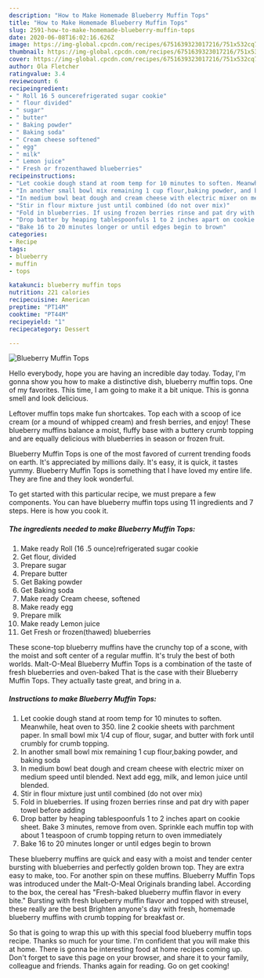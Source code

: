 ```yaml
---
description: "How to Make Homemade Blueberry Muffin Tops"
title: "How to Make Homemade Blueberry Muffin Tops"
slug: 2591-how-to-make-homemade-blueberry-muffin-tops
date: 2020-06-08T16:02:16.626Z
image: https://img-global.cpcdn.com/recipes/6751639323017216/751x532cq70/blueberry-muffin-tops-recipe-main-photo.jpg
thumbnail: https://img-global.cpcdn.com/recipes/6751639323017216/751x532cq70/blueberry-muffin-tops-recipe-main-photo.jpg
cover: https://img-global.cpcdn.com/recipes/6751639323017216/751x532cq70/blueberry-muffin-tops-recipe-main-photo.jpg
author: Ola Fletcher
ratingvalue: 3.4
reviewcount: 6
recipeingredient:
- " Roll 16 5 ouncerefrigerated sugar cookie"
- " flour divided"
- " sugar"
- " butter"
- " Baking powder"
- " Baking soda"
- " Cream cheese softened"
- " egg"
- " milk"
- " Lemon juice"
- " Fresh or frozenthawed blueberries"
recipeinstructions:
- "Let cookie dough stand at room temp for 10 minutes to soften. Meanwhile, heat oven to 350. line 2 cookie sheets with parchment paper. In small bowl mix 1/4 cup of flour, sugar, and butter with fork until crumbly for crumb topping."
- "In another small bowl mix remaining 1 cup flour,baking powder, and baking soda"
- "In medium bowl beat dough and cream cheese with electric mixer on medium speed until blended. Next add egg, milk, and lemon juice until blended."
- "Stir in flour mixture just until combined (do not over mix)"
- "Fold in blueberries. If using frozen berries rinse and pat dry with paper towel before adding"
- "Drop batter by heaping tablespoonfuls 1 to 2 inches apart on cookie sheet. Bake 3 minutes, remove from oven. Sprinkle each muffin top with about 1 teaspoon of crumb topping return to oven immediately"
- "Bake 16 to 20 minutes longer or until edges begin to brown"
categories:
- Recipe
tags:
- blueberry
- muffin
- tops

katakunci: blueberry muffin tops 
nutrition: 221 calories
recipecuisine: American
preptime: "PT14M"
cooktime: "PT44M"
recipeyield: "1"
recipecategory: Dessert

---
```



![Blueberry Muffin Tops](https://img-global.cpcdn.com/recipes/6751639323017216/751x532cq70/blueberry-muffin-tops-recipe-main-photo.jpg)

Hello everybody, hope you are having an incredible day today. Today, I'm gonna show you how to make a distinctive dish, blueberry muffin tops. One of my favorites. This time, I am going to make it a bit unique. This is gonna smell and look delicious.

Leftover muffin tops make fun shortcakes. Top each with a scoop of ice cream (or a mound of whipped cream) and fresh berries, and enjoy! These blueberry muffins balance a moist, fluffy base with a buttery crumb topping and are equally delicious with blueberries in season or frozen fruit.

Blueberry Muffin Tops is one of the most favored of current trending foods on earth. It's appreciated by millions daily. It's easy, it is quick, it tastes yummy. Blueberry Muffin Tops is something that I have loved my entire life. They are fine and they look wonderful.


To get started with this particular recipe, we must prepare a few components. You can have blueberry muffin tops using 11 ingredients and 7 steps. Here is how you cook it.

<!--inarticleads1-->

##### The ingredients needed to make Blueberry Muffin Tops:

1. Make ready  Roll (16 .5 ounce)refrigerated sugar cookie
1. Get  flour, divided
1. Prepare  sugar
1. Prepare  butter
1. Get  Baking powder
1. Get  Baking soda
1. Make ready  Cream cheese, softened
1. Make ready  egg
1. Prepare  milk
1. Make ready  Lemon juice
1. Get  Fresh or frozen(thawed) blueberries


These scone-top blueberry muffins have the crunchy top of a scone, with the moist and soft center of a regular muffin. It&#39;s truly the best of both worlds. Malt-O-Meal Blueberry Muffin Tops is a combination of the taste of fresh blueberries and oven-baked That is the case with their Blueberry Muffin Tops. They actually taste great, and bring in a. 

<!--inarticleads2-->

##### Instructions to make Blueberry Muffin Tops:

1. Let cookie dough stand at room temp for 10 minutes to soften. Meanwhile, heat oven to 350. line 2 cookie sheets with parchment paper. In small bowl mix 1/4 cup of flour, sugar, and butter with fork until crumbly for crumb topping.
1. In another small bowl mix remaining 1 cup flour,baking powder, and baking soda
1. In medium bowl beat dough and cream cheese with electric mixer on medium speed until blended. Next add egg, milk, and lemon juice until blended.
1. Stir in flour mixture just until combined (do not over mix)
1. Fold in blueberries. If using frozen berries rinse and pat dry with paper towel before adding
1. Drop batter by heaping tablespoonfuls 1 to 2 inches apart on cookie sheet. Bake 3 minutes, remove from oven. Sprinkle each muffin top with about 1 teaspoon of crumb topping return to oven immediately
1. Bake 16 to 20 minutes longer or until edges begin to brown


These blueberry muffins are quick and easy with a moist and tender center bursting with blueberries and perfectly golden brown top. They are extra easy to make, too. For another spin on these muffins. Blueberry Muffin Tops was introduced under the Malt-O-Meal Originals branding label. According to the box, the cereal has &#34;Fresh-baked blueberry muffin flavor in every bite.&#34; Bursting with fresh blueberry muffin flavor and topped with streusel, these really are the best Brighten anyone&#39;s day with fresh, homemade blueberry muffins with crumb topping for breakfast or. 

So that is going to wrap this up with this special food blueberry muffin tops recipe. Thanks so much for your time. I'm confident that you will make this at home. There is gonna be interesting food at home recipes coming up. Don't forget to save this page on your browser, and share it to your family, colleague and friends. Thanks again for reading. Go on get cooking!
